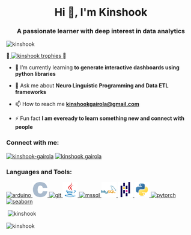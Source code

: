 <h1 align="center">Hi 👋, I'm Kinshook</h1>
<h3 align="center">A passionate learner with deep interest in data analytics</h3>

<p align="left"> <img src="https://komarev.com/ghpvc/?username=kinshook&label=Profile%20views&color=0e75b6&style=flat" alt="kinshook" /> </p>

<p align="left"> 
  💠<a href="https://github.com/ryo-ma/github-profile-trophy">
    <img src="https://github-profile-trophy.vercel.app/?username=kinshook&title=-Followers,-Reviews,-Stars" alt="kinshook trophies" />
  </a>💠
</p>


- 🌱 I’m currently learning **to generate interactive dashboards using python libraries**

- 💬 Ask me about **Neuro Linguistic Programming and Data ETL frameworks**

- 📫 How to reach me **kinshookgairola@gmail.com**

- ⚡ Fun fact **I am eveready to learn something new and connect with people**

<h3 align="left">Connect with me:</h3>
<p align="left">
<a href="https://linkedin.com/in/kinshook-gairola" target="blank"><img align="center" src="https://raw.githubusercontent.com/rahuldkjain/github-profile-readme-generator/master/src/images/icons/Social/linked-in-alt.svg" alt="kinshook-gairola" height="30" width="40" /></a>
<a href="https://www.hackerrank.com/profile/kinshook1234" target="blank"><img align="center" src="https://raw.githubusercontent.com/rahuldkjain/github-profile-readme-generator/master/src/images/icons/Social/hackerrank.svg" alt="kinshook gairola" height="30" width="40" /></a>
</p>

<h3 align="left">Languages and Tools:</h3>
<p align="left"> <a href="https://www.arduino.cc/" target="_blank" rel="noreferrer"> <img src="https://cdn.worldvectorlogo.com/logos/arduino-1.svg" alt="arduino" width="40" height="40"/> </a> <a href="https://www.cprogramming.com/" target="_blank" rel="noreferrer"> <img src="https://raw.githubusercontent.com/devicons/devicon/master/icons/c/c-original.svg" alt="c" width="40" height="40"/> </a> <a href="https://git-scm.com/" target="_blank" rel="noreferrer"> <img src="https://www.vectorlogo.zone/logos/git-scm/git-scm-icon.svg" alt="git" width="40" height="40"/> </a> <a href="https://www.java.com" target="_blank" rel="noreferrer"> <img src="https://raw.githubusercontent.com/devicons/devicon/master/icons/java/java-original.svg" alt="java" width="40" height="40"/> </a> <a href="https://www.microsoft.com/en-us/sql-server" target="_blank" rel="noreferrer"> <img src="https://www.svgrepo.com/show/303229/microsoft-sql-server-logo.svg" alt="mssql" width="40" height="40"/> </a> <a href="https://www.mysql.com/" target="_blank" rel="noreferrer"> <img src="https://raw.githubusercontent.com/devicons/devicon/master/icons/mysql/mysql-original-wordmark.svg" alt="mysql" width="40" height="40"/> </a> <a href="https://pandas.pydata.org/" target="_blank" rel="noreferrer"> <img src="https://raw.githubusercontent.com/devicons/devicon/2ae2a900d2f041da66e950e4d48052658d850630/icons/pandas/pandas-original.svg" alt="pandas" width="40" height="40"/> </a> <a href="https://www.python.org" target="_blank" rel="noreferrer"> <img src="https://raw.githubusercontent.com/devicons/devicon/master/icons/python/python-original.svg" alt="python" width="40" height="40"/> </a> <a href="https://pytorch.org/" target="_blank" rel="noreferrer"> <img src="https://www.vectorlogo.zone/logos/pytorch/pytorch-icon.svg" alt="pytorch" width="40" height="40"/> </a> <a href="https://seaborn.pydata.org/" target="_blank" rel="noreferrer"> <img src="https://seaborn.pydata.org/_images/logo-mark-lightbg.svg" alt="seaborn" width="40" height="40"/> </a> </p>

<p>&nbsp;<img align="center" src="https://github-readme-stats.vercel.app/api?username=kinshook&show_icons=true&locale=en" alt="kinshook" /></p>

<p><img align="center" src="https://github-readme-streak-stats.herokuapp.com/?user=kinshook&" alt="kinshook" /></p>


